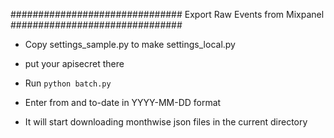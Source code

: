 ###############################
Export Raw Events from Mixpanel
###############################

- Copy settings_sample.py to make settings_local.py

- put your apisecret there

- Run `python batch.py`

- Enter from and to-date in YYYY-MM-DD format

- It will start downloading monthwise json files in the current directory
